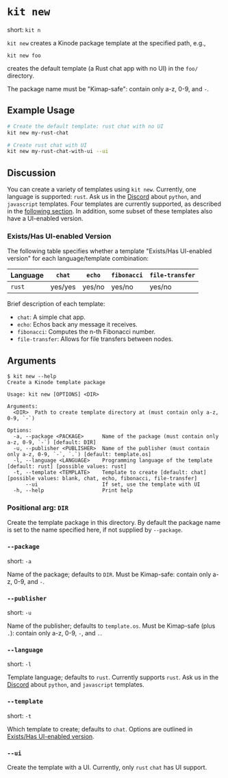 # `kit new`

short: `kit n`

`kit new` creates a Kinode package template at the specified path, e.g.,

```
kit new foo
```

creates the default template (a Rust chat app with no UI) in the `foo/` directory.

The package name must be "Kimap-safe": contain only a-z, 0-9, and `-`.

## Example Usage

```bash
# Create the default template: rust chat with no UI
kit new my-rust-chat

# Create rust chat with UI
kit new my-rust-chat-with-ui --ui
```

## Discussion

You can create a variety of templates using `kit new`.
Currently, one language is supported: `rust`.
Ask us in the [Discord](https://discord.gg/mYDj74NkfP) about `python`, and `javascript` templates.
Four templates are currently supported, as described in the [following section](./new.html#existshas-ui-enabled-version).
In addition, some subset of these templates also have a UI-enabled version.

### Exists/Has UI-enabled Version

The following table specifies whether a template "Exists/Has UI-enabled version" for each language/template combination:

Language     | `chat`  | `echo` | `fibonacci` | `file-transfer`
------------ | ------- | ------ | ----------- | ---------------
`rust`       | yes/yes | yes/no | yes/no      | yes/no

Brief description of each template:

- `chat`: A simple chat app.
- `echo`: Echos back any message it receives.
- `fibonacci`: Computes the n-th Fibonacci number.
- `file-transfer`: Allows for file transfers between nodes.

## Arguments

```
$ kit new --help
Create a Kinode template package

Usage: kit new [OPTIONS] <DIR>

Arguments:
  <DIR>  Path to create template directory at (must contain only a-z, 0-9, `-`)

Options:
  -a, --package <PACKAGE>      Name of the package (must contain only a-z, 0-9, `-`) [default: DIR]
  -u, --publisher <PUBLISHER>  Name of the publisher (must contain only a-z, 0-9, `-`, `.`) [default: template.os]
  -l, --language <LANGUAGE>    Programming language of the template [default: rust] [possible values: rust]
  -t, --template <TEMPLATE>    Template to create [default: chat] [possible values: blank, chat, echo, fibonacci, file-transfer]
      --ui                     If set, use the template with UI
  -h, --help                   Print help
```

### Positional arg: `DIR`

Create the template package in this directory.
By default the package name is set to the name specified here, if not supplied by `--package`.

### `--package`

short: `-a`

Name of the package; defaults to `DIR`.
Must be Kimap-safe: contain only a-z, 0-9, and `-`.

### `--publisher`

short: `-u`

Name of the publisher; defaults to `template.os`.
Must be Kimap-safe (plus `.`): contain only a-z, 0-9, `-`, and `.`.

### `--language`

short: `-l`

Template language; defaults to `rust`.
Currently supports `rust`.
Ask us in the [Discord](https://discord.gg/mYDj74NkfP) about `python`, and `javascript` templates.

### `--template`

short: `-t`

Which template to create; defaults to `chat`.
Options are outlined in [Exists/Has UI-enabled version](./new.html#existshas-ui-enabled-version).

### `--ui`

Create the template with a UI.
Currently, only `rust` `chat` has UI support.

